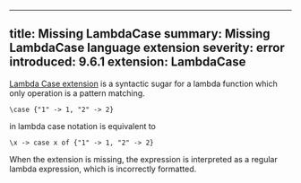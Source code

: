 ---
 title: Missing LambdaCase
 summary:  Missing LambdaCase language extension
 severity: error
 introduced: 9.6.1
 extension: LambdaCase
 ---

[Lambda Case extension](https://ghc.gitlab.haskell.org/ghc/doc/users_guide/exts/lambda_case.html)
is a syntactic sugar for a lambda function which only operation is a pattern matching.
```
\case {"1" -> 1, "2" -> 2}
```
in lambda case notation is equivalent to
```
\x -> case x of {"1" -> 1, "2" -> 2}
```

When the extension is missing, the expression is interpreted as a regular lambda expression, which is incorrectly formatted.